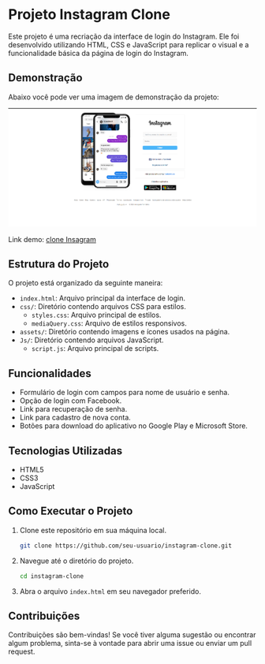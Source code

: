 # Projeto Instagram Clone

Este projeto é uma recriação da interface de login do Instagram. Ele foi desenvolvido utilizando HTML, CSS e JavaScript para replicar o visual e a funcionalidade básica da página de login do Instagram.

## Demonstração

Abaixo você pode ver uma imagem de demonstração da projeto:

<img src="demo.png" alt="Demostração projeto" />

Link demo: <a target="_black" href="https://diegolimacoder.github.io/clone_Instagram/">clone Insagram </a>
## Estrutura do Projeto

O projeto está organizado da seguinte maneira:

- `index.html`: Arquivo principal da interface de login.
- `css/`: Diretório contendo arquivos CSS para estilos.
  - `styles.css`: Arquivo principal de estilos.
  - `mediaQuery.css`: Arquivo de estilos responsivos.
- `assets/`: Diretório contendo imagens e ícones usados na página.
- `Js/`: Diretório contendo arquivos JavaScript.
  - `script.js`: Arquivo principal de scripts.

## Funcionalidades

- Formulário de login com campos para nome de usuário e senha.
- Opção de login com Facebook.
- Link para recuperação de senha.
- Link para cadastro de nova conta.
- Botões para download do aplicativo no Google Play e Microsoft Store.

## Tecnologias Utilizadas

- HTML5
- CSS3
- JavaScript

## Como Executar o Projeto

1. Clone este repositório em sua máquina local.
   ```sh
   git clone https://github.com/seu-usuario/instagram-clone.git
   ```
2. Navegue até o diretório do projeto.
   ```sh
   cd instagram-clone
   ```
3. Abra o arquivo `index.html` em seu navegador preferido.

## Contribuições

Contribuições são bem-vindas! Se você tiver alguma sugestão ou encontrar algum problema, sinta-se à vontade para abrir uma issue ou enviar um pull request.

